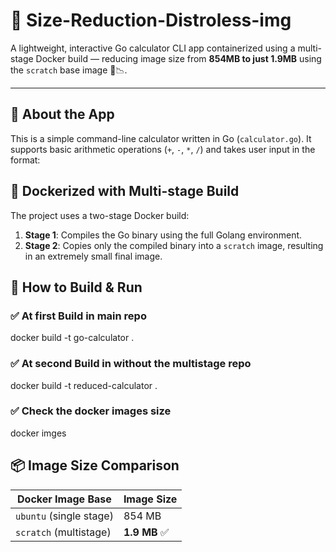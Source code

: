 # 🚀 Size-Reduction-Distroless-img

A lightweight, interactive Go calculator CLI app containerized using a multi-stage Docker build — reducing image size from **854MB to just 1.9MB** using the `scratch` base image 🐳📉.

---

## 🧮 About the App

This is a simple command-line calculator written in Go (`calculator.go`). It supports basic arithmetic operations (`+`, `-`, `*`, `/`) and takes user input in the format:
## 🐳 Dockerized with Multi-stage Build

The project uses a two-stage Docker build:
1. **Stage 1**: Compiles the Go binary using the full Golang environment.
2. **Stage 2**: Copies only the compiled binary into a `scratch` image, resulting in an extremely small final image.



## 🔧 How to Build & Run

### ✅ At first Build in main repo
docker build -t go-calculator .

### ✅ At second Build in without the multistage repo 
docker build -t reduced-calculator .

### ✅ Check the docker images size 
docker imges 

## 📦 Image Size Comparison

| Docker Image Base | Image Size |
|-------------------|------------|
| `ubuntu` (single stage)  | 854 MB        |
| `scratch` (multistage)   | **1.9 MB** ✅ |

